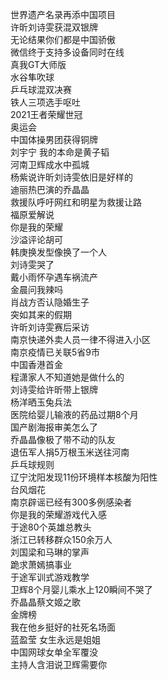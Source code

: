 世界遗产名录再添中国项目  
许昕刘诗雯获混双银牌  
无论结果你们都是中国骄傲  
微信终于支持多设备同时在线  
真我GT大师版  
水谷隼吹球  
乒乓球混双决赛  
铁人三项选手呕吐  
2021王者荣耀世冠  
奥运会  
中国体操男团获得铜牌  
刘宇宁 我的本命是黄子韬  
河南卫辉成水中孤城  
杨紫说许昕刘诗雯依旧是好样的  
迪丽热巴演的乔晶晶  
救援队呼吁网红和明星为救援让路  
福原爱解说  
你是我的荣耀  
沙溢评论胡可  
韩庚换发型像换了一个人  
刘诗雯哭了  
戴小雨怀孕遇车祸流产  
金晨问我辣吗  
肖战方否认隐婚生子  
突如其来的假期  
许昕刘诗雯赛后采访  
南京快递外卖人员一律不得进入小区  
南京疫情已关联5省9市  
中国香港首金  
程潇家人不知道她是做什么的  
刘诗雯给许昕带上银牌  
杨洋晒玉兔兵法  
医院给婴儿输液的药品过期8个月  
国产剧海报审美怎么了  
乔晶晶像极了带不动的队友  
退伍军人捐5万根玉米送往河南  
乒乓球规则  
辽宁沈阳发现11份环境样本核酸为阳性  
台风烟花  
南京辟谣已经有300多例感染者  
你是我的荣耀游戏代入感  
于途80个英雄总教头  
浙江已转移群众150余万人  
刘国梁和马琳的掌声  
跪求萧嫣搞事业  
于途军训式游戏教学  
卫辉8个月婴儿乘水上120瞬间不哭了  
乔晶晶蔡文姬之歌  
金牌榜  
我在他乡挺好的社死名场面  
蓝盈莹 女生永远是姐姐  
中国网球女单全军覆没  
主持人含泪说卫辉需要你  

